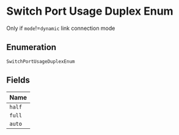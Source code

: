 
# Switch Port Usage Duplex Enum

Only if `mode`!=`dynamic` link connection mode

## Enumeration

`SwitchPortUsageDuplexEnum`

## Fields

| Name |
|  --- |
| `half` |
| `full` |
| `auto` |

